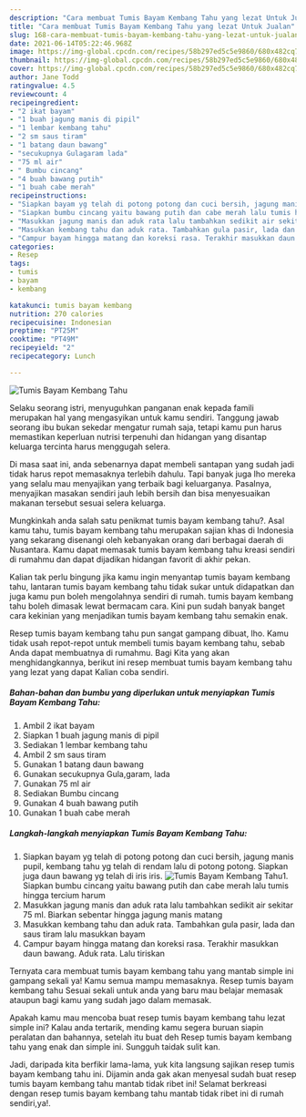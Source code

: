 ```yaml
---
description: "Cara membuat Tumis Bayam Kembang Tahu yang lezat Untuk Jualan"
title: "Cara membuat Tumis Bayam Kembang Tahu yang lezat Untuk Jualan"
slug: 168-cara-membuat-tumis-bayam-kembang-tahu-yang-lezat-untuk-jualan
date: 2021-06-14T05:22:46.968Z
image: https://img-global.cpcdn.com/recipes/58b297ed5c5e9860/680x482cq70/tumis-bayam-kembang-tahu-foto-resep-utama.jpg
thumbnail: https://img-global.cpcdn.com/recipes/58b297ed5c5e9860/680x482cq70/tumis-bayam-kembang-tahu-foto-resep-utama.jpg
cover: https://img-global.cpcdn.com/recipes/58b297ed5c5e9860/680x482cq70/tumis-bayam-kembang-tahu-foto-resep-utama.jpg
author: Jane Todd
ratingvalue: 4.5
reviewcount: 4
recipeingredient:
- "2 ikat bayam"
- "1 buah jagung manis di pipil"
- "1 lembar kembang tahu"
- "2 sm saus tiram"
- "1 batang daun bawang"
- "secukupnya Gulagaram lada"
- "75 ml air"
- " Bumbu cincang"
- "4 buah bawang putih"
- "1 buah cabe merah"
recipeinstructions:
- "Siapkan bayam yg telah di potong potong dan cuci bersih, jagung manis pupil, kembang tahu yg telah di rendam lalu di potong potong. Siapkan juga daun bawang yg telah di iris iris."
- "Siapkan bumbu cincang yaitu bawang putih dan cabe merah lalu tumis hingga tercium harum"
- "Masukkan jagung manis dan aduk rata lalu tambahkan sedikit air sekitar 75 ml. Biarkan sebentar hingga jagung manis matang"
- "Masukkan kembang tahu dan aduk rata. Tambahkan gula pasir, lada dan saus tiram lalu masukkan bayam"
- "Campur bayam hingga matang dan koreksi rasa. Terakhir masukkan daun bawang. Aduk rata. Lalu tiriskan"
categories:
- Resep
tags:
- tumis
- bayam
- kembang

katakunci: tumis bayam kembang 
nutrition: 270 calories
recipecuisine: Indonesian
preptime: "PT25M"
cooktime: "PT49M"
recipeyield: "2"
recipecategory: Lunch

---
```



![Tumis Bayam Kembang Tahu](https://img-global.cpcdn.com/recipes/58b297ed5c5e9860/680x482cq70/tumis-bayam-kembang-tahu-foto-resep-utama.jpg)

Selaku seorang istri, menyuguhkan panganan enak kepada famili merupakan hal yang mengasyikan untuk kamu sendiri. Tanggung jawab seorang ibu bukan sekedar mengatur rumah saja, tetapi kamu pun harus memastikan keperluan nutrisi terpenuhi dan hidangan yang disantap keluarga tercinta harus menggugah selera.

Di masa  saat ini, anda sebenarnya dapat membeli santapan yang sudah jadi tidak harus repot memasaknya terlebih dahulu. Tapi banyak juga lho mereka yang selalu mau menyajikan yang terbaik bagi keluarganya. Pasalnya, menyajikan masakan sendiri jauh lebih bersih dan bisa menyesuaikan makanan tersebut sesuai selera keluarga. 



Mungkinkah anda salah satu penikmat tumis bayam kembang tahu?. Asal kamu tahu, tumis bayam kembang tahu merupakan sajian khas di Indonesia yang sekarang disenangi oleh kebanyakan orang dari berbagai daerah di Nusantara. Kamu dapat memasak tumis bayam kembang tahu kreasi sendiri di rumahmu dan dapat dijadikan hidangan favorit di akhir pekan.

Kalian tak perlu bingung jika kamu ingin menyantap tumis bayam kembang tahu, lantaran tumis bayam kembang tahu tidak sukar untuk didapatkan dan juga kamu pun boleh mengolahnya sendiri di rumah. tumis bayam kembang tahu boleh dimasak lewat bermacam cara. Kini pun sudah banyak banget cara kekinian yang menjadikan tumis bayam kembang tahu semakin enak.

Resep tumis bayam kembang tahu pun sangat gampang dibuat, lho. Kamu tidak usah repot-repot untuk membeli tumis bayam kembang tahu, sebab Anda dapat membuatnya di rumahmu. Bagi Kita yang akan menghidangkannya, berikut ini resep membuat tumis bayam kembang tahu yang lezat yang dapat Kalian coba sendiri.

<!--inarticleads1-->

##### Bahan-bahan dan bumbu yang diperlukan untuk menyiapkan Tumis Bayam Kembang Tahu:

1. Ambil 2 ikat bayam
1. Siapkan 1 buah jagung manis di pipil
1. Sediakan 1 lembar kembang tahu
1. Ambil 2 sm saus tiram
1. Gunakan 1 batang daun bawang
1. Gunakan secukupnya Gula,garam, lada
1. Gunakan 75 ml air
1. Sediakan  Bumbu cincang
1. Gunakan 4 buah bawang putih
1. Gunakan 1 buah cabe merah




<!--inarticleads2-->

##### Langkah-langkah menyiapkan Tumis Bayam Kembang Tahu:

1. Siapkan bayam yg telah di potong potong dan cuci bersih, jagung manis pupil, kembang tahu yg telah di rendam lalu di potong potong. Siapkan juga daun bawang yg telah di iris iris.
<img src="https://img-global.cpcdn.com/steps/1dfb5bd8bcb19fb8/160x128cq70/tumis-bayam-kembang-tahu-langkah-memasak-1-foto.jpg" alt="Tumis Bayam Kembang Tahu">1. Siapkan bumbu cincang yaitu bawang putih dan cabe merah lalu tumis hingga tercium harum
1. Masukkan jagung manis dan aduk rata lalu tambahkan sedikit air sekitar 75 ml. Biarkan sebentar hingga jagung manis matang
1. Masukkan kembang tahu dan aduk rata. Tambahkan gula pasir, lada dan saus tiram lalu masukkan bayam
1. Campur bayam hingga matang dan koreksi rasa. Terakhir masukkan daun bawang. Aduk rata. Lalu tiriskan




Ternyata cara membuat tumis bayam kembang tahu yang mantab simple ini gampang sekali ya! Kamu semua mampu memasaknya. Resep tumis bayam kembang tahu Sesuai sekali untuk anda yang baru mau belajar memasak ataupun bagi kamu yang sudah jago dalam memasak.

Apakah kamu mau mencoba buat resep tumis bayam kembang tahu lezat simple ini? Kalau anda tertarik, mending kamu segera buruan siapin peralatan dan bahannya, setelah itu buat deh Resep tumis bayam kembang tahu yang enak dan simple ini. Sungguh taidak sulit kan. 

Jadi, daripada kita berfikir lama-lama, yuk kita langsung sajikan resep tumis bayam kembang tahu ini. Dijamin anda gak akan menyesal sudah buat resep tumis bayam kembang tahu mantab tidak ribet ini! Selamat berkreasi dengan resep tumis bayam kembang tahu mantab tidak ribet ini di rumah sendiri,ya!.

